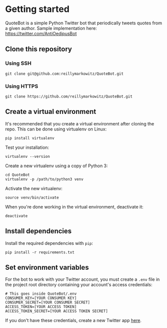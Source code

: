 # Getting started

QuoteBot is a simple Python Twitter bot that periodically tweets quotes from a given author.
Sample implementation here: https://twitter.com/AntiOedipusBot

## Clone this repository

### Using SSH

    git clone git@github.com:reillymarkowitz/QuoteBot.git

### Using HTTPS

    git clone https://github.com/reillymarkowitz/QuoteBot.git

## Create a virtual environment

It's recommended that you create a virtual environment after cloning the repo. This can be done using virtualenv on Linux:

    pip install virtualenv

Test your installation:

    virtualenv --version

Create a new virtualenv using a copy of Python 3:

    cd QuoteBot
	virtualenv -p /path/to/python3 venv

Activate the new virtualenv:

    source venv/bin/activate

When you're done working in the virtual environment, deactivate it:

    deactivate

## Install dependencies

Install the required dependencies with `pip`:

    pip install -r requirements.txt

## Set environment variables

For the bot to work with your Twitter account, you must create a `.env` file in the project root directory containing your account's access credentials:

    # This goes inside QuoteBot/.env
    CONSUMER_KEY=[YOUR CONSUMER KEY]
    CONSUMER_SECRET=[YOUR CONSUMER SECRET]
    ACCESS_TOKEN=[YOUR ACCESS TOKEN]
    ACCESS_TOKEN_SECRET=[YOUR ACCESS TOKEN SECRET]

If you don't have these credentials, create a new Twitter app [here](https://developer.twitter.com/en/apps).
